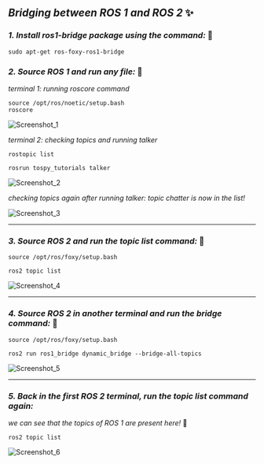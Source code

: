 ## *Bridging between ROS 1 and ROS 2* ✨

### *1. Install ros1-bridge package using the command:* 🌟

```
sudo apt-get ros-foxy-ros1-bridge
```

### *2. Source ROS 1 and run any file:* 🌟

*terminal 1: running roscore command*
```
source /opt/ros/noetic/setup.bash
roscore
```
![Screenshot_1](https://github.com/le9na/using-ros-bridge/assets/90223879/c6baf789-ca08-4bf7-91ea-09f0e3fc717a)

*terminal 2: checking topics and running talker*
```
rostopic list

rosrun tospy_tutorials talker
```

![Screenshot_2](https://github.com/le9na/using-ros-bridge/assets/90223879/9c423c9a-4713-42c9-9aba-d37156814f4c)

*checking topics again after running talker: topic chatter is now in the list!*

![Screenshot_3](https://github.com/le9na/using-ros-bridge/assets/90223879/e82d4e52-57a8-43d6-ace7-2dc97b440cd2)

------------------------------------------------------------------------------------------------

### *3. Source ROS 2 and run the topic list command:* 🌟

```
source /opt/ros/foxy/setup.bash

ros2 topic list
```

![Screenshot_4](https://github.com/le9na/using-ros-bridge/assets/90223879/efc9b85b-1f5c-43c7-af2c-1bf0eb87732d)

------------------------------------------------------------------------------------------------

### *4. Source ROS 2 in another terminal and run the bridge command:* 🌟

```
source /opt/ros/foxy/setup.bash

ros2 run ros1_bridge dynamic_bridge --bridge-all-topics
```

![Screenshot_5](https://github.com/le9na/using-ros-bridge/assets/90223879/f08ab453-f53b-48a7-b629-202ec49d8c06)

------------------------------------------------------------------------------------------------

### *5. Back in the first ROS 2 terminal, run the topic list command again:*
*we can see that the topics of ROS 1 are present here!* 🐻
```
ros2 topic list
```

![Screenshot_6](https://github.com/le9na/using-ros-bridge/assets/90223879/2e15c62f-7465-4e15-a177-b4c4dca7791e)


